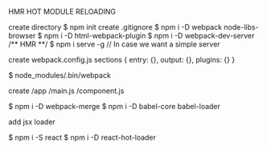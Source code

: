 

HMR HOT MODULE RELOADING

create directory
$ npm init
create .gitignore
$ npm i -D webpack node-libs-browser 
$ npm i -D html-webpack-plugin
$ npm i -D webpack-dev-server  /** HMR **/
$ npm i serve -g // In case we want a simple server

create webpack.config.js
  sections { entry: {}, output: {}, plugins: {} } 
  
$ node_modules/.bin/webpack

create /app
       /main.js
       /component.js
       
$ npm i -D webpack-merge 
$ npm i -D babel-core babel-loader

add jsx loader

$ npm i -S react
$ npm i -D react-hot-loader
